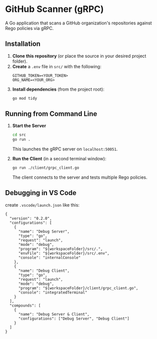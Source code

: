# GitHub Scanner (gRPC)

A Go application that scans a GitHub organization's repositories against Rego policies via gRPC.

## Installation

1. **Clone this repository** (or place the source in your desired project folder).
2. **Create** a `.env` file in `src/` with the following:
   ```
   GITHUB_TOKEN=<YOUR_TOKEN>
   ORG_NAME=<YOUR_ORG>
   ```
3. **Install dependencies** (from the project root):
   ```bash
   go mod tidy
   ```

## Running from Command Line

1. **Start the Server**  
   ```bash
   cd src
   go run .
   ```
   This launches the gRPC server on `localhost:50051`.

2. **Run the Client** (in a second terminal window):
   ```bash
   go run ./client/grpc_client.go
   ```
   The client connects to the server and tests multiple Rego policies.

## Debugging in VS Code

create `.vscode/launch.json` like this:

```jsonc
{
  "version": "0.2.0",
  "configurations": [
    {
      "name": "Debug Server",
      "type": "go",
      "request": "launch",
      "mode": "debug",
      "program": "${workspaceFolder}/src/.",
      "envFile": "${workspaceFolder}/src/.env",
      "console": "internalConsole"
    },
    {
      "name": "Debug Client",
      "type": "go",
      "request": "launch",
      "mode": "debug",
      "program": "${workspaceFolder}/client/grpc_client.go",
      "console": "integratedTerminal"
    }
  ],
  "compounds": [
    {
      "name": "Debug Server & Client",
      "configurations": ["Debug Server", "Debug Client"]
    }
  ]
}
```